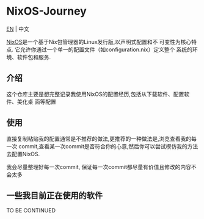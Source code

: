 # NixOS-Journey

[EN](./README.md) | 中文

[NixOS](https://nixos.org/)是一个基于Nix包管理器的Linux发行版,以声明式配置和不
可变性为核心特点. 它允许你通过一个单一的配置文件（如configuration.nix）定义整个
系统的环境、软件包和服务.

## 介绍

这个仓库主要是想完整记录我使用NixOS的配置经历,包括从下载软件、配置软件、美化桌
面等配置

## 使用

直接复制粘贴我的配置通常是不推荐的做法,更推荐的一种做法是,浏览查看我的每一次
commit,查看某一次commit是否符合你的心意,然后你可以尝试模仿我的方法去配置NixOS.

我会尽量整理好每一次commit, 保证每一次commit都尽量有价值且修改的内容不会太多

## 一些我目前正在使用的软件

TO BE CONTINUED
